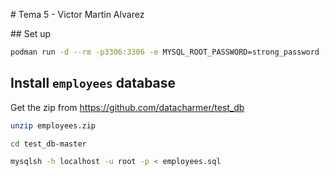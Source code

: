 # Tema 5 - Victor Martin Alvarez

## Set up

```bash
podman run -d --rm -p3306:3306 -e MYSQL_ROOT_PASSWORD=strong_password --name mysql8 mysql
```

## Install `employees` database

Get the zip from https://github.com/datacharmer/test_db

```bash
unzip employees.zip
```

```bash
cd test_db-master
```

```bash
mysqlsh -h localhost -u root -p < employees.sql
```
